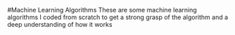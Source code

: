 #Machine Learning Algorithms
These are some machine learning algorithms I coded from scratch to get a strong grasp of the algorithm and a deep understanding of how it works
